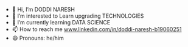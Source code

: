 - 👋 Hi, I’m DODDI NARESH 
- 👀 I’m interested to Learn upgrading TECHNOLOGIES 
- 🌱 I’m currently learning DATA SCIENCE 
- 📫 How to reach me www.linkedin.com/in/doddi-naresh-b19060251
- 😄 Pronouns: he/him



